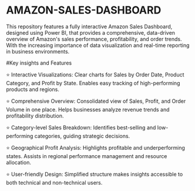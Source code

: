 # AMAZON-SALES-DASHBOARD
This repository features a fully interactive Amazon Sales Dashboard, designed using Power BI, that provides a comprehensive, data-driven overview of Amazon's sales performance, profitability, and order trends. With the increasing importance of data visualization and real-time reporting in business environments.

#Key insights and Features 

⭐ Interactive Visualizations:
Clear charts for Sales by Order Date, Product Category, and Profit by State.
Enables easy tracking of high-performing products and regions.

⭐ Comprehensive Overview:
Consolidated view of Sales, Profit, and Order Volume in one place.
Helps businesses analyze revenue trends and profitability distribution.

⭐ Category-level Sales Breakdown:
Identifies best-selling and low-performing categories, guiding strategic decisions.

⭐ Geographical Profit Analysis:
Highlights profitable and underperforming states.
Assists in regional performance management and resource allocation.

⭐ User-friendly Design:
Simplified structure makes insights accessible to both technical and non-technical users.

